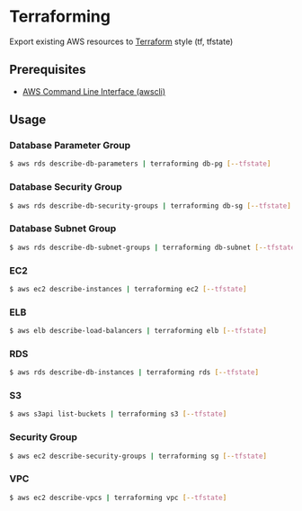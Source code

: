 # Terraforming

Export existing AWS resources to [Terraform](https://terraform.io/) style (tf, tfstate)

## Prerequisites

- [AWS Command Line Interface (awscli)](http://aws.amazon.com/cli/?nc2=h_ls)

## Usage

### Database Parameter Group

```bash
$ aws rds describe-db-parameters | terraforming db-pg [--tfstate]
```

### Database Security Group

```bash
$ aws rds describe-db-security-groups | terraforming db-sg [--tfstate]
```

### Database Subnet Group

```bash
$ aws rds describe-db-subnet-groups | terraforming db-subnet [--tfstate]
```

### EC2

```bash
$ aws ec2 describe-instances | terraforming ec2 [--tfstate]
```

### ELB

```bash
$ aws elb describe-load-balancers | terraforming elb [--tfstate]
```

### RDS

```bash
$ aws rds describe-db-instances | terraforming rds [--tfstate]
```

### S3

```bash
$ aws s3api list-buckets | terraforming s3 [--tfstate]
```

### Security Group

```bash
$ aws ec2 describe-security-groups | terraforming sg [--tfstate]
```

### VPC

```bash
$ aws ec2 describe-vpcs | terraforming vpc [--tfstate]
```
